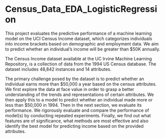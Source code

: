 # Census_Data_EDA_LogisticRegression
This project evaluates the predictive performance of a machine learning model on the UCI Census Income dataset, which categorizes individuals into income brackets based on demographic and employment data. We aim to predict whether an individual’s income will be greater than $50K annually.

The Census Income dataset available at the UC Irvine Machine Learning Repository, is a collection of data from the 1994 US Census database. The dataset includes 48,842 instances and 14 attributes.

The primary challenge posed by the dataset is to predict whether an individual earns more than $50,000 a year based on the census attributes. We first explore the data at face value in order to grasp a better understanding of the trends and representations of certain attributes. We then apply this to a model to predict whether an individual made more or less than $50,000 in 1994. Then in the next section, we evaluate its performance. We rigorously evaluate and compare the performance of model(s) by conducting repeated experiments. Finally, we find out what features are of significance, what methods are most effective and also identify the best model for predicting income based on the provided attributes.
